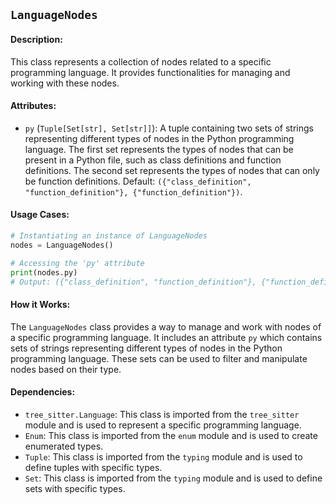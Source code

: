 ## `LanguageNodes`

#### Description:
This class represents a collection of nodes related to a specific programming language. It provides functionalities for managing and working with these nodes.

#### Attributes:
- `py` (`Tuple[Set[str], Set[str]]`): A tuple containing two sets of strings representing different types of nodes in the Python programming language. The first set represents the types of nodes that can be present in a Python file, such as class definitions and function definitions. The second set represents the types of nodes that can only be function definitions. Default: `({"class_definition", "function_definition"}, {"function_definition"})`.

#### Usage Cases:

```python
# Instantiating an instance of LanguageNodes
nodes = LanguageNodes()

# Accessing the 'py' attribute
print(nodes.py)
# Output: ({"class_definition", "function_definition"}, {"function_definition"})
```

#### How it Works:
The `LanguageNodes` class provides a way to manage and work with nodes of a specific programming language. It includes an attribute `py` which contains sets of strings representing different types of nodes in the Python programming language. These sets can be used to filter and manipulate nodes based on their type.

#### Dependencies:
- `tree_sitter.Language`: This class is imported from the `tree_sitter` module and is used to represent a specific programming language.
- `Enum`: This class is imported from the `enum` module and is used to create enumerated types.
- `Tuple`: This class is imported from the `typing` module and is used to define tuples with specific types.
- `Set`: This class is imported from the `typing` module and is used to define sets with specific types.